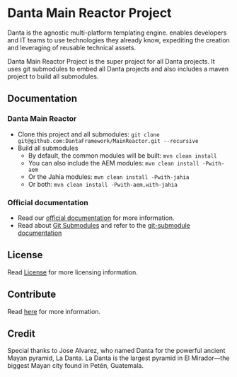 
# Danta Main Reactor Project

Danta is the agnostic multi-platform templating engine. enables developers and IT teams to use technologies they already know, expediting the creation and leveraging of reusable technical assets.

Danta Main Reactor Project is the super project for all Danta projects.  It uses git submodules to embed all Danta projects and also includes a maven project to build all submodules. 

## Documentation

### Danta Main Reactor

  * Clone this project and all submodules: `git clone git@github.com:DantaFramework/MainReactor.git --recursive`
  * Build all submodules
    * By default, the common modules will be built: `mvn clean install`
    * You can also include the AEM modules: `mvn clean install -Pwith-aem`
    * Or the Jahia modules: `mvn clean install -Pwith-jahia`
    * Or both: `mvn clean install -Pwith-aem,with-jahia`

### Official documentation

 * Read our [official documentation](http://danta.tikaltechnologies.io/docs) for more information.
 * Read about [Git Submodules](https://git-scm.com/book/en/v2/Git-Tools-Submodules) and refer to the [git-submodule documentation](https://git-scm.com/docs/git-submodule)

## License

Read [License](LICENSE) for more licensing information.

## Contribute

Read [here](CONTRIBUTING.md) for more information.

## Credit

Special thanks to Jose Alvarez, who named Danta for the powerful ancient Mayan pyramid, La Danta. 
La Danta is the largest pyramid in El Mirador—the biggest Mayan city found in Petén, Guatemala.
